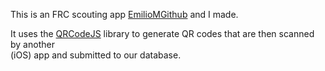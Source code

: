This is an FRC scouting app [EmilioMGithub](https://github.com/EmilioMGithub) and I made.

It uses the [QRCodeJS](https://davidshimjs.github.io/qrcodejs/) library to generate QR codes that are then scanned by another  
(iOS) app and submitted to our database.
